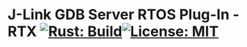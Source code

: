 # J-Link GDB Server RTOS Plug-In - RTX [![Rust: Build](https://github.com/RisinT96/jlink-rtos-plugin-rtx/workflows/Rust/badge.svg)](https://github.com/RisinT96/jlink-rtos-plugin-rtx/actions?query=workflow%3ARust)[![License: MIT](https://img.shields.io/badge/License-MIT-yellow.svg)](https://opensource.org/licenses/MIT)
